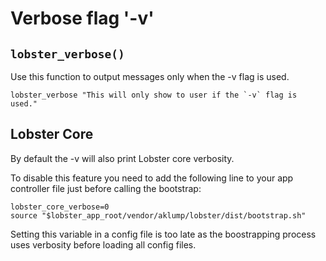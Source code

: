# Verbose flag '-v'

## `lobster_verbose()`
Use this function to output messages only when the -v flag is used.

    lobster_verbose "This will only show to user if the `-v` flag is used."

## Lobster Core
By default the -v will also print Lobster core verbosity.

To disable this feature you need to add the following line to your app controller file just before calling the bootstrap:

    lobster_core_verbose=0
    source "$lobster_app_root/vendor/aklump/lobster/dist/bootstrap.sh"

Setting this variable in a config file is too late as the boostrapping process uses verbosity before loading all config files.